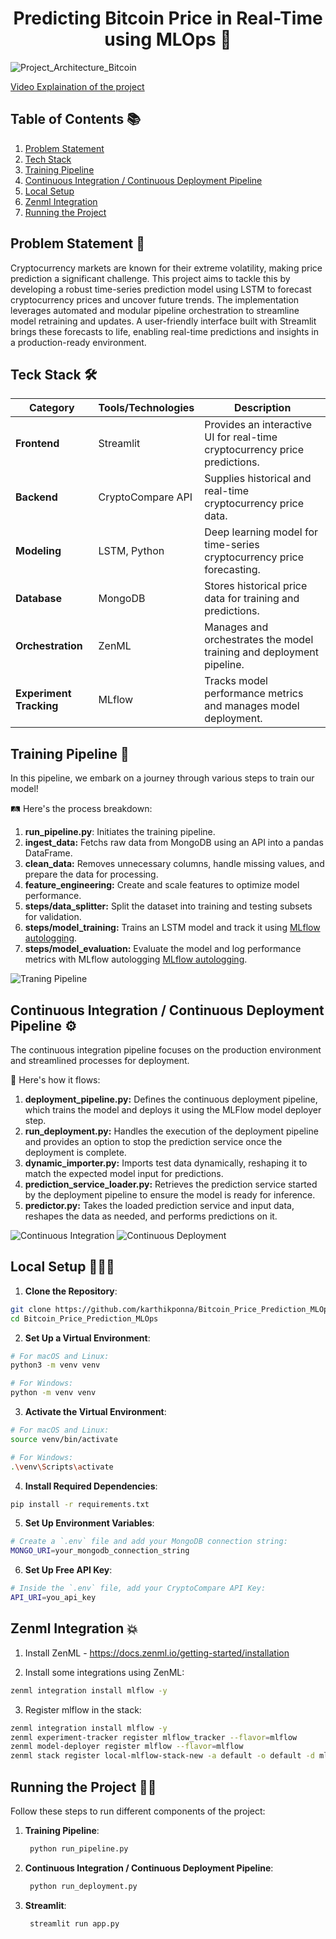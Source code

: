 <h1 align="center">Predicting Bitcoin Price in Real-Time using MLOps 🚀</h1>

![Project_Architecture_Bitcoin](assets/Project_Architecture_Bitcoin.gif)

[Video Explaination of the project](https://youtu.be/QCOqDcD6laI?si=dS-S5Q72R2Qi7n2k)

## Table of Contents 📚 
1. [Problem Statement](#-problem-statement)
2. [Tech Stack](#-tech-stack) 
3. [Training Pipeline](#-training-pipeline)
4. [Continuous Integration / Continuous Deployment Pipeline](#-continuous-integration-/-continuous-deployment-pipeline)
5. [Local Setup](#local-setup)
6. [Zenml Integration](#zenml-integration)
7. [Running the Project](#Running-the-Project)

## Problem Statement 📝
Cryptocurrency markets are known for their extreme volatility, making price prediction a significant challenge. This project aims to tackle this by developing a robust time-series prediction model using LSTM to forecast cryptocurrency prices and uncover future trends. The implementation leverages automated and modular pipeline orchestration to streamline model retraining and updates. A user-friendly interface built with Streamlit brings these forecasts to life, enabling real-time predictions and insights in a production-ready environment.

## Teck Stack 🛠️
| **Category**             | **Tools/Technologies**                                  | **Description**                                                |
|--------------------------|---------------------------------------------------------|----------------------------------------------------------------|
| **Frontend**             | Streamlit                                               | Provides an interactive UI for real-time cryptocurrency price predictions. |
| **Backend**              | CryptoCompare API                                       | Supplies historical and real-time cryptocurrency price data.   |
| **Modeling**             | LSTM, Python                                            | Deep learning model for time-series cryptocurrency price forecasting. |
| **Database**             | MongoDB                                                 | Stores historical price data for training and predictions.     |
| **Orchestration**        | ZenML                                                   | Manages and orchestrates the model training and deployment pipeline. |
| **Experiment Tracking**  | MLflow                                                  | Tracks model performance metrics and manages model deployment. |

## Training Pipeline 🚂
In this pipeline, we embark on a journey through various steps to train our model! 

🛤️ Here's the process breakdown:

1. **run_pipeline.py**: Initiates the training pipeline.
2. **ingest_data:** Fetchs raw data from MongoDB using an API into a pandas DataFrame.
3. **clean_data:** Removes unnecessary columns, handle missing values, and prepare the data for processing.
4. **feature_engineering:** Create and scale features to optimize model performance.
5. **steps/data_splitter:** Split the dataset into training and testing subsets for validation.
6. **steps/model_training:** Trains an LSTM model and track it using [MLflow autologging](https://www.mlflow.org/docs/latest/tracking.html).
7. **steps/model_evaluation:** Evaluate the model and log performance metrics with MLflow autologging [MLflow autologging](https://www.mlflow.org/docs/latest/tracking.html).

![Traning Pipeline](assets/training_pipeline.png)

## Continuous Integration / Continuous Deployment Pipeline ⚙️
The continuous integration pipeline focuses on the production environment and streamlined processes for deployment. 

🔄 Here's how it flows:

1. **deployment_pipeline.py:** Defines the continuous deployment pipeline, which trains the model and deploys it using the MLFlow model deployer step.
2. **run_deployment.py:** Handles the execution of the deployment pipeline and provides an option to stop the prediction service once the deployment is complete.
3. **dynamic_importer.py:** Imports test data dynamically, reshaping it to match the expected model input for predictions.
4. **prediction_service_loader.py:** Retrieves the prediction service started by the deployment pipeline to ensure the model is ready for inference.
5. **predictor.py:** Takes the loaded prediction service and input data, reshapes the data as needed, and performs predictions on it.

![Continuous Integration](assets/ci.png)
![Continuous Deployment](assets/cd.png)


## Local Setup 👨🏼‍💻
1. **Clone the Repository**:
```bash
git clone https://github.com/karthikponna/Bitcoin_Price_Prediction_MLOps.git
cd Bitcoin_Price_Prediction_MLOps
```

2. **Set Up a Virtual Environment**:
```bash
# For macOS and Linux:
python3 -m venv venv

# For Windows:
python -m venv venv
```

3. **Activate the Virtual Environment**:
```bash
# For macOS and Linux:
source venv/bin/activate

# For Windows:
.\venv\Scripts\activate
```

4. **Install Required Dependencies**:
```bash
pip install -r requirements.txt
```

5. **Set Up Environment Variables**:
```bash
# Create a `.env` file and add your MongoDB connection string:
MONGO_URI=your_mongodb_connection_string
```

6. **Set Up Free API Key**:
```bash
# Inside the `.env` file, add your CryptoCompare API Key:
API_URI=you_api_key
```

## Zenml Integration 💥
1. Install ZenML - https://docs.zenml.io/getting-started/installation 

2. Install some integrations using ZenML:
```bash
zenml integration install mlflow -y
```

3. Register mlflow in the stack:
```bash
zenml integration install mlflow -y
zenml experiment-tracker register mlflow_tracker --flavor=mlflow
zenml model-deployer register mlflow --flavor=mlflow
zenml stack register local-mlflow-stack-new -a default -o default -d mlflow -e mlflow_tracker --set
```

## Running the Project 🏃‍➡️
Follow these steps to run different components of the project:

1. **Training Pipeline**:
   
   ```bash
    python run_pipeline.py
    ```

2. **Continuous Integration / Continuous Deployment Pipeline**:

   ```bash
    python run_deployment.py
    ```

3. **Streamlit**:

   ```bash
    streamlit run app.py